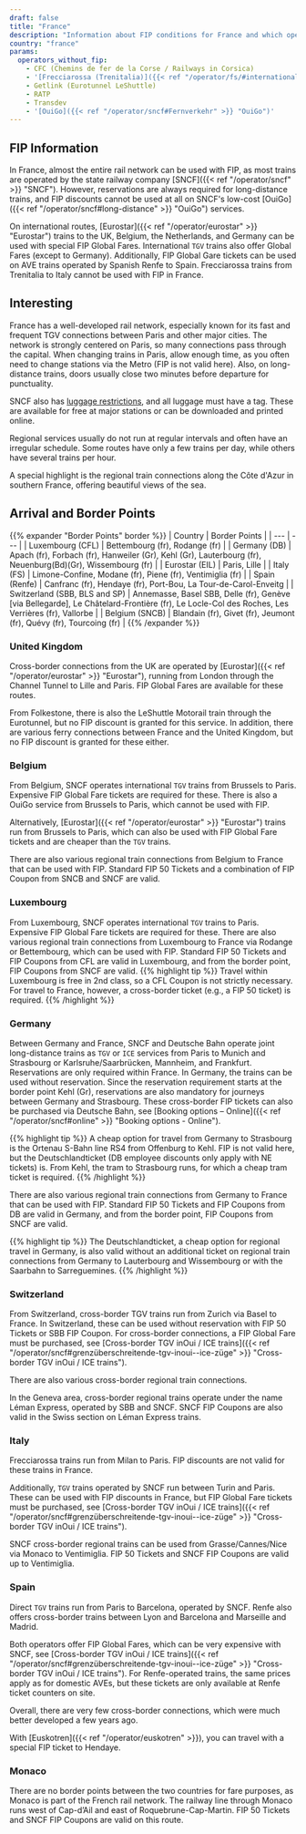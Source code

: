 ```yaml
---
draft: false
title: "France"
description: "Information about FIP conditions for France and which operators offer discounts."
country: "france"
params:
  operators_without_fip:
    - CFC (Chemins de fer de la Corse / Railways in Corsica)
    - '[Frecciarossa (Trenitalia)]({{< ref "/operator/fs/#international-frecciarossa-trains-to-paris" >}} "Frecciarossa (Trenitalia)")'
    - Getlink (Eurotunnel LeShuttle)
    - RATP
    - Transdev
    - '[OuiGo]({{< ref "/operator/sncf#Fernverkehr" >}} "OuiGo")'
---
```


## FIP Information

In France, almost the entire rail network can be used with FIP, as most trains are operated by the state railway company [SNCF]({{< ref "/operator/sncf" >}} "SNCF"). However, reservations are always required for long-distance trains, and FIP discounts cannot be used at all on SNCF's low-cost [OuiGo]({{< ref "/operator/sncf#long-distance" >}} "OuiGo") services.

On international routes, [Eurostar]({{< ref "/operator/eurostar" >}} "Eurostar") trains to the UK, Belgium, the Netherlands, and Germany can be used with special FIP Global Fares. International `TGV` trains also offer Global Fares (except to Germany). Additionally, FIP Global Gare tickets can be used on AVE trains operated by Spanish Renfe to Spain. Frecciarossa trains from Trenitalia to Italy cannot be used with FIP in France.

## Interesting

France has a well-developed rail network, especially known for its fast and frequent TGV connections between Paris and other major cities. The network is strongly centered on Paris, so many connections pass through the capital. When changing trains in Paris, allow enough time, as you often need to change stations via the Metro (FIP is not valid here). Also, on long-distance trains, doors usually close two minutes before departure for punctuality.

SNCF also has [luggage restrictions](https://www.sncf-voyageurs.com/en/travel-with-us/in-france/tgv-inoui/your-luggage-and-lockers/), and all luggage must have a tag. These are available for free at major stations or can be downloaded and printed online.

Regional services usually do not run at regular intervals and often have an irregular schedule. Some routes have only a few trains per day, while others have several trains per hour.

A special highlight is the regional train connections along the Côte d'Azur in southern France, offering beautiful views of the sea.

## Arrival and Border Points

{{% expander "Border Points" border %}}
| Country | Border Points |
| --- | --- |
| Luxembourg (CFL) | Bettembourg (fr), Rodange (fr) |
| Germany (DB) | Apach (fr), Forbach (fr), Hanweiler (Gr), Kehl (Gr), Lauterbourg (fr), Neuenburg(Bd)(Gr), Wissembourg (fr) |
| Eurostar (EIL) | Paris, Lille |
| Italy (FS) | Limone-Confine, Modane (fr), Piene (fr), Ventimiglia (fr) |
| Spain (Renfe) | Canfranc (fr), Hendaye (fr), Port-Bou, La Tour-de-Carol-Enveitg |
| Switzerland (SBB, BLS and SP) | Annemasse, Basel SBB, Delle (fr), Genève [via Bellegarde], Le Châtelard-Frontière (fr), Le Locle-Col des Roches, Les Verrières (fr), Vallorbe |
| Belgium (SNCB) | Blandain (fr), Givet (fr), Jeumont (fr), Quévy (fr), Tourcoing (fr) |
{{% /expander %}}

### United Kingdom

Cross-border connections from the UK are operated by [Eurostar]({{< ref "/operator/eurostar" >}} "Eurostar"), running from London through the Channel Tunnel to Lille and Paris. FIP Global Fares are available for these routes.

From Folkestone, there is also the LeShuttle Motorail train through the Eurotunnel, but no FIP discount is granted for this service. In addition, there are various ferry connections between France and the United Kingdom, but no FIP discount is granted for these either.

### Belgium

From Belgium, SNCF operates international `TGV` trains from Brussels to Paris. Expensive FIP Global Fare tickets are required for these. There is also a OuiGo service from Brussels to Paris, which cannot be used with FIP.

Alternatively, [Eurostar]({{< ref "/operator/eurostar" >}} "Eurostar") trains run from Brussels to Paris, which can also be used with FIP Global Fare tickets and are cheaper than the `TGV` trains.

There are also various regional train connections from Belgium to France that can be used with FIP. Standard FIP 50 Tickets and a combination of FIP Coupon from SNCB and SNCF are valid.

### Luxembourg

From Luxembourg, SNCF operates international `TGV` trains to Paris. Expensive FIP Global Fare tickets are required for these. There are also various regional train connections from Luxembourg to France via Rodange or Bettembourg, which can be used with FIP. Standard FIP 50 Tickets and FIP Coupons from CFL are valid in Luxembourg, and from the border point, FIP Coupons from SNCF are valid.
{{% highlight tip %}}
Travel within Luxembourg is free in 2nd class, so a CFL Coupon is not strictly necessary. For travel to France, however, a cross-border ticket (e.g., a FIP 50 ticket) is required.
{{% /highlight %}}

### Germany

Between Germany and France, SNCF and Deutsche Bahn operate joint long-distance trains as `TGV` or `ICE` services from Paris to Munich and Strasbourg or Karlsruhe/Saarbrücken, Mannheim, and Frankfurt. Reservations are only required within France. In Germany, the trains can be used without reservation. Since the reservation requirement starts at the border point Kehl (Gr), reservations are also mandatory for journeys between Germany and Strasbourg. These cross-border FIP tickets can also be purchased via Deutsche Bahn, see [Booking options – Online]({{< ref "/operator/sncf#online" >}} "Booking options - Online").

{{% highlight tip %}}
A cheap option for travel from Germany to Strasbourg is the Ortenau S-Bahn line RS4 from Offenburg to Kehl. FIP is not valid here, but the Deutschlandticket (DB employee discounts only apply with NE tickets) is. From Kehl, the tram to Strasbourg runs, for which a cheap tram ticket is required.
{{% /highlight %}}

There are also various regional train connections from Germany to France that can be used with FIP. Standard FIP 50 Tickets and FIP Coupons from DB are valid in Germany, and from the border point, FIP Coupons from SNCF are valid.

{{% highlight tip %}}
The Deutschlandticket, a cheap option for regional travel in Germany, is also valid without an additional ticket on regional train connections from Germany to Lauterbourg and Wissembourg or with the Saarbahn to Sarreguemines.
{{% /highlight %}}

### Switzerland

From Switzerland, cross-border TGV trains run from Zurich via Basel to France. In Switzerland, these can be used without reservation with FIP 50 Tickets or SBB FIP Coupon. For cross-border connections, a FIP Global Fare must be purchased, see [Cross-border TGV inOui / ICE trains]({{< ref "/operator/sncf#grenzüberschreitende-tgv-inoui--ice-züge" >}} "Cross-border TGV inOui / ICE trains").

There are also various cross-border regional train connections.

In the Geneva area, cross-border regional trains operate under the name Léman Express, operated by SBB and SNCF. SNCF FIP Coupons are also valid in the Swiss section on Léman Express trains.

### Italy

Frecciarossa trains run from Milan to Paris. FIP discounts are not valid for these trains in France.

Additionally, `TGV` trains operated by SNCF run between Turin and Paris. These can be used with FIP discounts in France, but FIP Global Fare tickets must be purchased, see [Cross-border TGV inOui / ICE trains]({{< ref "/operator/sncf#grenzüberschreitende-tgv-inoui--ice-züge" >}} "Cross-border TGV inOui / ICE trains").

SNCF cross-border regional trains can be used from Grasse/Cannes/Nice via Monaco to Ventimiglia. FIP 50 Tickets and SNCF FIP Coupons are valid up to Ventimiglia.

### Spain

Direct `TGV` trains run from Paris to Barcelona, operated by SNCF. Renfe also offers cross-border trains between Lyon and Barcelona and Marseille and Madrid.

Both operators offer FIP Global Fares, which can be very expensive with SNCF, see [Cross-border TGV inOui / ICE trains]({{< ref "/operator/sncf#grenzüberschreitende-tgv-inoui--ice-züge" >}} "Cross-border TGV inOui / ICE trains"). For Renfe-operated trains, the same prices apply as for domestic AVEs, but these tickets are only available at Renfe ticket counters on site.

Overall, there are very few cross-border connections, which were much better developed a few years ago.

With [Euskotren]({{< ref "/operator/euskotren" >}}), you can travel with a special FIP ticket to Hendaye.

### Monaco

There are no border points between the two countries for fare purposes, as Monaco is part of the French rail network. The railway line through Monaco runs west of Cap-d’Ail and east of Roquebrune-Cap-Martin. FIP 50 Tickets and SNCF FIP Coupons are valid on this route.
